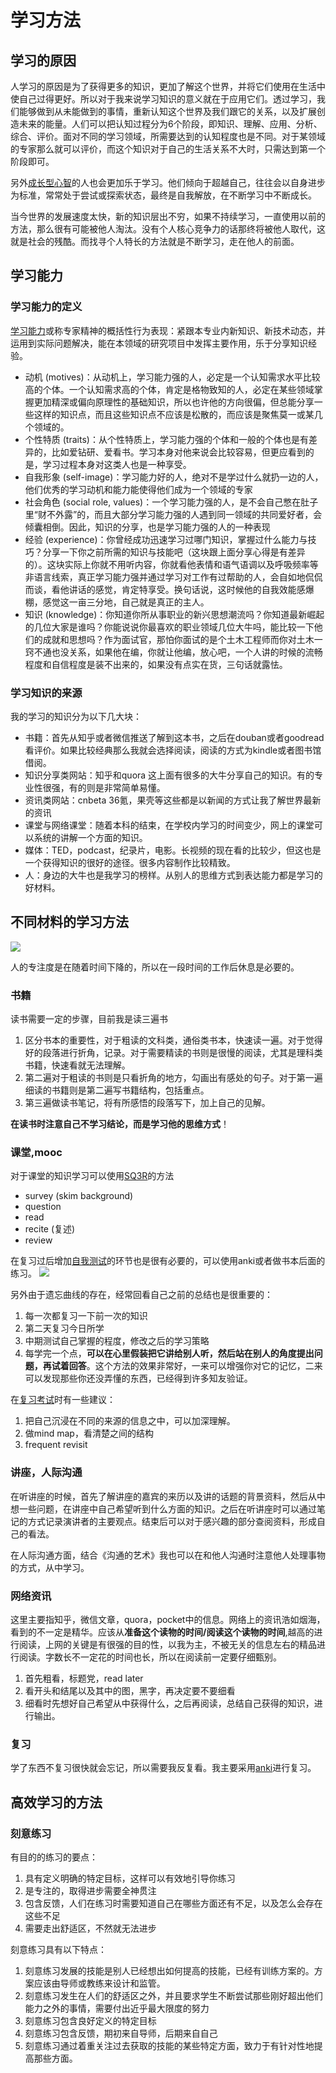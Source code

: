 # 学习方法
## 学习的原因
人学习的原因是为了获得更多的知识，更加了解这个世界，并将它们使用在生活中使自己过得更好。所以对于我来说学习知识的意义就在于应用它们。透过学习，我们能够做到从未能做到的事情，重新认知这个世界及我们跟它的关系，以及扩展创造未来的能量。人们可以把认知过程分为6个阶段，即知识、理解、应用、分析、综合、评价。面对不同的学习领域，所需要达到的认知程度也是不同。对于某领域的专家那么就可以评价，而这个知识对于自己的生活关系不大时，只需达到第一个阶段即可。

另外[成长型心智](http://helenysli.com/ch/2013/11/manual-in-progress-for-growth-mindset/)的人也会更加乐于学习。他们倾向于超越自己，往往会以自身进步为标准，常常处于尝试或探索状态，最终是自我解放，在不断学习中不断成长。

当今世界的发展速度太快，新的知识层出不穷，如果不持续学习，一直使用以前的方法，那么很有可能被他人淘汰。没有个人核心竞争力的话那终将被他人取代，这就是社会的残酷。而找寻个人特长的方法就是不断学习，走在他人的前面。

## 学习能力
### 学习能力的定义
[学习能力](https://www.zhihu.com/question/20107788)或称专家精神的概括性行为表现：紧跟本专业内新知识、新技术动态，并运用到实际问题解决，能在本领域的研究项目中发挥主要作用，乐于分享知识经验。
* 动机 (motives)：从动机上，学习能力强的人，必定是一个认知需求水平比较高的个体。一个认知需求高的个体，肯定是格物致知的人，必定在某些领域掌握更加精深或偏向原理性的基础知识，所以也许他的方向很偏，但总能分享一些这样的知识点，而且这些知识点不应该是松散的，而应该是聚焦莫一或某几个领域的。
* 个性特质 (traits)：从个性特质上，学习能力强的个体和一般的个体也是有差异的，比如爱钻研、爱看书。学习本身对他来说会比较容易，但更应看到的是，学习过程本身对这类人也是一种享受。
* 自我形象 (self-image)：学习能力好的人，绝对不是学过什么就扔一边的人， 他们优秀的学习动机和能力能使得他们成为一个领域的专家
* 社会角色 (social role, values)：一个学习能力强的人，是不会自己憋在肚子里“财不外露”的，而且大部分学习能力强的人遇到同一领域的共同爱好者，会倾囊相倒。因此，知识的分享，也是学习能力强的人的一种表现
* 经验 (experience)：你曾经成功迅速学习过哪门知识，掌握过什么能力与技巧？分享一下你之前所需的知识与技能吧（这块跟上面分享心得是有差异的）。这块实际上你就不用听内容，你就看他表情和语气语调以及呼吸频率等非语言线索，真正学习能力强并通过学习对工作有过帮助的人，会自如地侃侃而谈，看他讲话的感觉，肯定特享受。换句话说，这时候他的自我效能感爆棚，感觉这一亩三分地，自己就是真正的主人。
* 知识 (knowledge)：你知道你所从事职业的新兴思想潮流吗？你知道最新崛起的几位大家是谁吗？你能说说你最喜欢的职业领域几位大牛吗，能比较一下他们的成就和思想吗？作为面试官，那怕你面试的是个土木工程师而你对土木一窍不通也没关系，如果他在编，你就让他编，放心吧，一个人讲的时候的流畅程度和自信程度是装不出来的，如果没有点实在货，三句话就露怯。

### 学习知识的来源
我的学习的知识分为以下几大块：

 - 书籍：首先从知乎或者微信推送了解到这本书，之后在douban或者goodread看评价。如果比较经典那么我就会选择阅读，阅读的方式为kindle或者图书馆借阅。
 - 知识分享类网站：知乎和quora 这上面有很多的大牛分享自己的知识。有的专业性很强，有的则是非常简单易懂。
 - 资讯类网站：cnbeta 36氪，果壳等这些都是以新闻的方式让我了解世界最新的资讯
 - 课堂与网络课堂：随着本科的结束，在学校内学习的时间变少，网上的课堂可以系统的讲解一个方面的知识。
 - 媒体：TED，podcast，纪录片，电影。长视频的现在看的比较少，但这也是一个获得知识的很好的途径。很多内容制作比较精致。
 - 人：身边的大牛也是我学习的榜样。从别人的思维方式到表达能力都是学习的好材料。
 
## 不同材料的学习方法
![](pic\8.jpg)

人的专注度是在随着时间下降的，所以在一段时间的工作后休息是必要的。

### 书籍
读书需要一定的步骤，目前我是读三遍书
1. 区分书本的重要性，对于粗读的文科类，通俗类书本，快速读一遍。对于觉得好的段落进行折角，记录。对于需要精读的书则是很慢的阅读，尤其是理科类书籍，快速看就无法理解。
2. 第二遍对于粗读的书则是只看折角的地方，勾画出有感处的句子。对于第一遍细读的书籍则是第二遍写书籍结构，包括重点。
3. 第三遍做读书笔记，将有所感悟的段落写下，加上自己的见解。

**在读书时注意自己不学习结论，而是学习他的思维方式**！

### 课堂,mooc
对于课堂的知识学习可以使用[SQ3R](https://www.quora.com/How-can-I-study-more-effectively?redirected_qid=474135)的方法
 - survey (skim background)
 - question
 - read
 - recite (复述)
 - review

在复习过后增加[自我测试](http://mp.weixin.qq.com/s?__biz=MjM5NjA3OTM0MA==&amp;mid=208821558&amp;idx=1&amp;sn=517e41b5e92b1bdfb6a938e46fe1e9eb&amp;scene=1#rd)的环节也是很有必要的，可以使用anki或者做书本后面的练习。
![](pic\7.jpg)

另外由于遗忘曲线的存在，经常回看自己之前的总结也是很重要的：
1. 每一次都复习一下前一次的知识
2. 第二天复习今日所学
3. 中期测试自己掌握的程度，修改之后的学习策略
4. 每学完一个点，**可以在心里假装把它讲给别人听，然后站在别人的角度提出问题，再试着回答**。这个方法的效果非常好，一来可以增强你对它的记忆，二来可以发现那些你还没弄懂的东西，已经得到许多知友验证。





在[复习考试](http://www.ucl.ac.uk/student-psychological-services/other-resources/ExamAnxiety)时有一些建议：
1. 把自己沉浸在不同的来源的信息之中，可以加深理解。
2. 做mind map，看清楚之间的结构
3. frequent revisit 

### 讲座，人际沟通
在听讲座的时候，首先了解讲座的嘉宾的来历以及讲的话题的背景资料，然后从中想一些问题，在讲座中自己希望听到什么方面的知识。之后在听讲座时可以通过笔记的方式记录演讲者的主要观点。结束后可以对于感兴趣的部分查阅资料，形成自己的看法。

在人际沟通方面，结合《沟通的艺术》我也可以在和他人沟通时注意他人处理事物的方式，从中学习。

### 网络资讯
这里主要指知乎，微信文章，quora，pocket中的信息。网络上的资讯浩如烟海，看到的不一定是精华。应该从**准备这个读物的时间/阅读这个读物的时间**,越高的进行阅读，上网的关键是有很强的目的性，以我为主，不被无关的信息左右的精品进行阅读。字数长不一定花的时间也长，所以在阅读前一定要仔细甄别。
1. 首先粗看，标题党，read later
2. 看开头和结尾以及其中的图，黑字，再决定要不要细看
3. 细看时先想好自己希望从中获得什么，之后再阅读，总结自己获得的知识，进行输出。

### 复习
学了东西不复习很快就会忘记，所以需要我反复看。我主要采用[anki](https://zhuanlan.zhihu.com/-anki)进行复习。

## 高效学习的方法
### 刻意练习
有目的的练习的要点：
1. 具有定义明确的特定目标，这样可以有效地引导你练习
2. 是专注的，取得进步需要全神贯注
3. 包含反馈，人们在练习时需要知道自己在哪些方面还有不足，以及怎么会存在这些不足
4. 需要走出舒适区，不然就无法进步

刻意练习具有以下特点：
1. 刻意练习发展的技能是别人已经想出如何提高的技能，已经有训练方案的。方案应该由导师或教练来设计和监管。
2. 刻意练习发生在人们的舒适区之外，并且要求学生不断尝试那些刚好超出他们能力之外的事情，需要付出近乎最大限度的努力
3. 刻意练习包含良好定义的特定目标
4. 刻意练习包含反馈，期初来自导师，后期来自自己
5. 刻意练习通过着重关注过去获取的技能的某些特定方面，致力于有针对性地提高那些方面。
